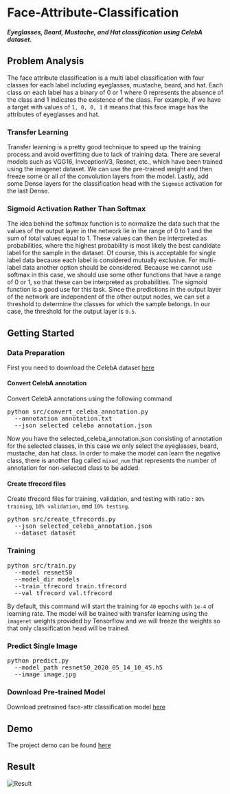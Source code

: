# Face-Attribute-Classification
##### Eyeglasses, Beard, Mustache, and Hat classification using CelebA dataset.

## Problem Analysis
The face attribute classification is a multi label classification with four classes for each label including eyeglasses, mustache, beard, and hat. Each class on each label has a binary of 0 or 1 where 0 represents the absence of the class and 1 indicates the existence of the class. For example, if we have a target with values of `1, 0, 0, 1` it means that this face image has the attributes of eyeglasses and hat.

### Transfer Learning
Transfer learning is a pretty good technique to speed up the training process and avoid overfitting due to lack of training data. There are several models such as VGG16, InvceptionV3, Resnet, etc., which have been trained using the imagenet dataset. We can use the pre-trained weight and then freeze some or all of the convolution layers from the model. Lastly, add some Dense layers for the classification head with the `Sigmoid` activation for the last Dense.

### Sigmoid Activation Rather Than Softmax
The idea behind the softmax function is to normalize the data such that the values of the output layer in the network lie in the range of 0 to 1 and the sum of total values equal to 1. These values can then be interpreted as probabilities, where the highest probability is most likely the best candidate label for the sample in the dataset. Of course, this is acceptable for single label data because each label is considered mutually exclusive. For multi-label data another option should be considered. Because we cannot use softmax in this case, we should use some other functions that have a range of 0 or 1, so that these can be interpreted as probabilities. The sigmoid function is a good use for this task. Since the predictions in the output layer of the network are independent of the other output nodes, we can set a threshold to determine the classes for which the sample belongs. In our case, the threshold for the output layer is `0.5`.

## Getting Started
### Data Preparation
First you need to download the CelebA dataset [here](http://mmlab.ie.cuhk.edu.hk/projects/CelebA.html)  

#### Convert CelebA annotation
Convert CelebA annotations using the following command
<pre>
python src/convert_celeba_annotation.py 
  --annotation annotation.txt 
  --json selected_celeba_annotation.json
</pre>

Now you have the selected_celeba_annotation.json consisting of annotation for the selected classes, in this case we only select the eyeglasses, beard, mustache, dan hat class. In order to make the model can learn the negative class, there is another flag called `mixed_num` that represents the number of annotation for non-selected class to be added.

#### Create tfrecord files

Create tfrecord files for training, validation, and testing with ratio : `80% training`, `10% validation`, and `10% testing`.
<pre>
python src/create_tfrecords.py 
  --json selected_celeba_annotation.json
  --dataset dataset
</pre>

### Training
<pre>
python src/train.py
  --model resnet50
  --model_dir models
  --train_tfrecord train.tfrecord
  --val_tfrecord val.tfrecord
</pre>

By default, this command will start the training for `40` epochs with `1e-4` of learning rate. The model will be trained with transfer learning using the `imagenet` weights provided by Tensorflow and we will freeze the weights so that only classification head will be trained.

### Predict Single Image
<pre>
python predict.py
  --model_path resnet50_2020_05_14_10_45.h5
  --image image.jpg
</pre>

### Download Pre-trained Model
Download pretrained face-attr classification model [here](https://drive.google.com/file/d/1VxXkHyhFqFlrrIKoALEVxmqrrpmT8vSd/view?usp=sharing)

## Demo
The project demo can be found [here](https://colab.research.google.com/drive/1brzY0WWk92eoeIj2PPVBjHyxo8b6bpuP?authuser=1#scrollTo=qDhgvakUUrv8)

## Result
![Result](https://github.com/Malikanhar/Face-Attribute-Detection/raw/master/assets/result.png)
